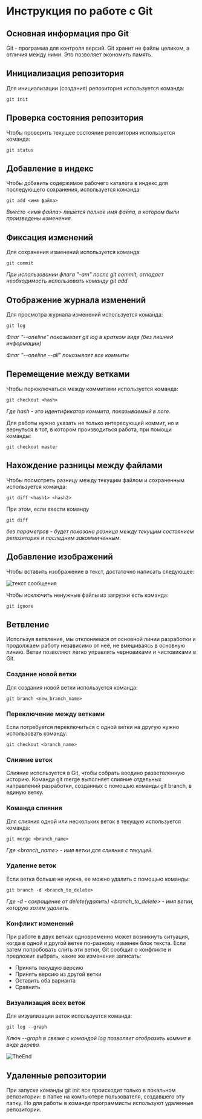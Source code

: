 # **Инструкция по работе с Git**

## Основная информация про Git

Git - программа для контроля версий. Git
хранит не файлы целиком, а отличия между ними. Это позволяет экономить память.

## Инициализация репозитория

Для инициализации (создания) репозитория используется команда:

    git init

## Проверка состояния репозитория

Чтобы проверить текущее состояние репозитория используется команда:

    git status

## Добавление в индекс

Чтобы добавить содержимое рабочего каталога в индекс для последующего сохранения, используется команда:

    git add <имя файла>

*Вместо <имя файла> пишется полное имя файла, в котором были произведены изменения.*

## Фиксация изменений

Для сохранения изменений используется команда:

    git commit

*При использовании флага "-am" после git commit, отпадает необходимость использовать команду git add*

## Отображение журнала изменений

Для просмотра журнала изменений используется команда:

    git log

*Флаг "--oneline" показывает git log в кратком виде (без лишней информации)*

*Флаг "--oneline --all" показывает все коммиты*

## Перемещение между ветками

Чтобы перюключаться между коммитами используется команда:

    git checkout <hash>

*Где hash - это идентификатор коммита, показываемый в логе.*

Для работы нужно указать не только интересующий коммит, но и вернуться в тот, в котором производиться работа, при помощи команды:

    git checkout master

## Нахождение разницы между файлами

Чтобы посмотреть разницу между текущим файлом и сохраненным используется команда:

    git diff <hash1> <hash2>

При этом, если ввести команду

    git diff

*без параметров - будет показана разница между текущим состоянием репозитория и последним закоммиченным.*

## Добавление изображений

Чтобы вставить изображение в текст, достаточно написать следующее:

![текст сообщения](mountain.jpg)

Чтобы исключить ненужные файлы из загрузки есть команда:

    git ignore

## Ветвление

Используя ветвление, мы отклоняемся от основной линии разработки и продолжаем работу независимо от неё, не вмешиваясь в основную линию. 
Ветви позволяют легко управлять черновиками и чистовиками в Git.

### Создание новой ветки

Для создания новой ветки используется команда:

    git branch <new_branch_name>

### Переключение между ветками

Если потребуется переключиться с одной ветки на другую нужно использовать команду:

    git checkout <branch_name>

### Слияние веток

Слияние используется в Git, чтобы собрать воедино разветвленную историю. Команда git merge выполняет слияние отдельных направлений разработки, созданных с помощью команды git branch, в единую ветку.

### Команда слияния

Для слияния одной или нескольких веток в текущую используется команда:

    git merge <branch_name>

*Где <branch_name> - имя ветки для слияния с текущей.*

### Удаление веток

Если ветка больше не нужна, ее можно удалить с помощью команды:

    git branch -d <branch_to_delete>

*Где -d - сокращение от delete(удалить)
<branch_to_delete> - имя ветки, которую хотим удалить.*

### Конфликт изменений

При работе в двух ветках одновременно может возникнуть ситуация, когда в одной и другой ветке по-разному изменен блок текста. Если затем попробовать слить эти ветки, Git  сообщит о конфликте и предложит выбрать, какие же изменения записать:
* Принять текущую версию
* Принять версию из другой ветки
* Оставить оба варианта
* Сравнить

### Визуализация всех веток

Для визуализации веток используется команда:

    git log --graph

*Ключ --graph в связке с командой log позволяет отобразить коммит в виде дерева.*

![TheEnd](TheEnd.jpg)

## Удаленные репозитории

При запуске команды git init  все происходит только в локальном репозитории: в папке на компьютере пользователя, создавшего эту папку. Но для работы в команде программисты используют удаленные репозитории.
